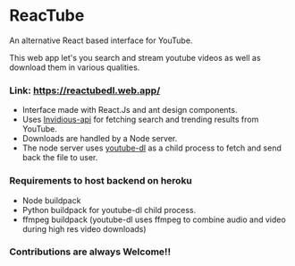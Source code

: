 # ReacTube
 An alternative React based interface for YouTube.
 
 This web app let's you search and stream youtube videos as well as download them in various qualities.
 
 ### Link:  https://reactubedl.web.app/
 
- Interface made with React.Js and ant design components.
- Uses [Invidious-api](https://github.com/iv-org/invidious) for fetching search and trending results from YouTube.
- Downloads are handled by a Node server.
- The node server uses [youtube-dl](https://github.com/ytdl-org/youtube-dl) as a child process to fetch and send back the file to user.

### Requirements to host backend on heroku
- Node buildpack
- Python buildpack for youtube-dl child process.
- ffmpeg buildpack (youtube-dl uses ffmpeg to combine audio and video during high res video downloads)

### Contributions are always Welcome!!
